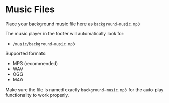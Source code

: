 # Music Files

Place your background music file here as `background-music.mp3`

The music player in the footer will automatically look for:
- `/music/background-music.mp3`

Supported formats:
- MP3 (recommended)
- WAV
- OGG
- M4A

Make sure the file is named exactly `background-music.mp3` for the auto-play functionality to work properly. 